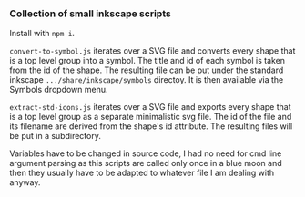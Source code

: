### Collection of small inkscape scripts

Install with `npm i`.

`convert-to-symbol.js` iterates over a SVG file and converts every shape
that is a top level group into a symbol. The title and id of each symbol is
taken from the id of the shape. The resulting file can be put under the
standard inkscape `.../share/inkscape/symbols` directoy. It is then available
via the Symbols dropdown menu.

`extract-std-icons.js` iterates over a SVG file and exports every shape
that is a top level group as a separate minimalistic svg file. The id of the
file and its filename are derived from the shape's id attribute. The resulting
files will be put in a subdirectory.

Variables have to be changed in source code, I had no need for cmd line
argument parsing as this scripts are called only once in a blue moon and then
they usually have to be adapted to whatever file I am dealing with anyway.

